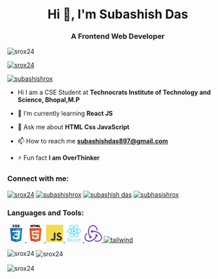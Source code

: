 <h1 align="center">Hi 👋, I'm Subashish Das</h1>
<h3 align="center">A Frontend Web Developer</h3>

<p align="left"> <img src="https://komarev.com/ghpvc/?username=srox24&label=Profile%20views&color=0e75b6&style=flat" alt="srox24" /> </p>

<p align="left"> <a href="https://github.com/ryo-ma/github-profile-trophy"><img src="https://github-profile-trophy.vercel.app/?username=srox24" alt="srox24" /></a> </p>

<p align="left"> <a href="https://twitter.com/subashishrox" target="blank"><img src="https://img.shields.io/twitter/follow/subashishrox?logo=twitter&style=for-the-badge" alt="subashishrox" /></a> </p>

- Hi I am a CSE Student at **Technocrats Institute of Technology and Science, Bhopal,M.P**

- 🌱 I’m currently learning **React JS**

- 💬 Ask me about **HTML Css JavaScript**

- 📫 How to reach me **subashishdas897@gmail.com**

- ⚡ Fun fact **I am OverThinker**

<h3 align="left">Connect with me:</h3>
<p align="left">
<a href="https://codepen.io/srox24" target="blank"><img align="center" src="https://raw.githubusercontent.com/rahuldkjain/github-profile-readme-generator/master/src/images/icons/Social/codepen.svg" alt="srox24" height="30" width="40" /></a>
<a href="https://twitter.com/subashishrox" target="blank"><img align="center" src="https://raw.githubusercontent.com/rahuldkjain/github-profile-readme-generator/master/src/images/icons/Social/twitter.svg" alt="subashishrox" height="30" width="40" /></a>
<a href="https://linkedin.com/in/subashish das" target="blank"><img align="center" src="https://raw.githubusercontent.com/rahuldkjain/github-profile-readme-generator/master/src/images/icons/Social/linked-in-alt.svg" alt="subashish das" height="30" width="40" /></a>
<a href="https://instagram.com/subhasishrox" target="blank"><img align="center" src="https://raw.githubusercontent.com/rahuldkjain/github-profile-readme-generator/master/src/images/icons/Social/instagram.svg" alt="subhasishrox" height="30" width="40" /></a>
</p>

<h3 align="left">Languages and Tools:</h3>
<p align="left"> <a href="https://www.w3schools.com/css/" target="_blank" rel="noreferrer"> <img src="https://raw.githubusercontent.com/devicons/devicon/master/icons/css3/css3-original-wordmark.svg" alt="css3" width="40" height="40"/> </a> <a href="https://www.w3.org/html/" target="_blank" rel="noreferrer"> <img src="https://raw.githubusercontent.com/devicons/devicon/master/icons/html5/html5-original-wordmark.svg" alt="html5" width="40" height="40"/> </a> <a href="https://developer.mozilla.org/en-US/docs/Web/JavaScript" target="_blank" rel="noreferrer"> <img src="https://raw.githubusercontent.com/devicons/devicon/master/icons/javascript/javascript-original.svg" alt="javascript" width="40" height="40"/> </a> <a href="https://reactjs.org/" target="_blank" rel="noreferrer"> <img src="https://raw.githubusercontent.com/devicons/devicon/master/icons/react/react-original-wordmark.svg" alt="react" width="40" height="40"/> </a> <a href="https://redux.js.org" target="_blank" rel="noreferrer"> <img src="https://raw.githubusercontent.com/devicons/devicon/master/icons/redux/redux-original.svg" alt="redux" width="40" height="40"/> </a> <a href="https://tailwindcss.com/" target="_blank" rel="noreferrer"> <img src="https://www.vectorlogo.zone/logos/tailwindcss/tailwindcss-icon.svg" alt="tailwind" width="40" height="40"/> </a> </p>

<p><img align="left" src="https://github-readme-stats.vercel.app/api/top-langs?username=srox24&show_icons=true&locale=en&layout=compact" alt="srox24" /></p>

<p>&nbsp;<img align="center" src="https://github-readme-stats.vercel.app/api?username=srox24&show_icons=true&locale=en" alt="srox24" /></p>

<p><img align="center" src="https://github-readme-streak-stats.herokuapp.com/?user=srox24&" alt="srox24" /></p>

